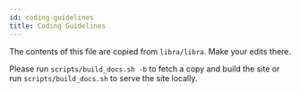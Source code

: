 ```yaml
---
id: coding-guidelines
title: Coding Guidelines
---
```


The contents of this file are copied from `libra/libra`. Make your edits there.

Please run `scripts/build_docs.sh -b` to fetch a copy and build the site or run `scripts/build_docs.sh` to serve the site locally.